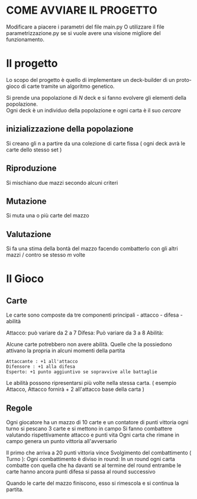 # COME AVVIARE IL PROGETTO
Modificare a piacere i parametri del file main.py
O utilizzare il file parametrizzazione.py se si vuole avere una visione migliore del funzionamento.

# Il progetto
Lo scopo del progetto è quello di implementare un deck-builder di un proto-gioco di carte tramite un algoritmo genetico.

Si prende una popolazione di _N_ deck e si fanno evolvere gli elementi della popolazione.\
Ogni deck è un individuo della popolazione e ogni carta è il suo _cercare_

## inizializzazione della popolazione
Si creano gli n a partire da una colezione di carte fissa ( ogni deck avrà le carte dello stesso set )
## Riproduzione
Si mischiano due mazzi secondo alcuni criteri
## Mutazione
Si muta una o più carte del mazzo
## Valutazione
Si fa una stima della bontà del mazzo facendo combatterlo con gli altri mazzi / contro se stesso _m_ volte


#  Il  Gioco
## Carte
Le carte sono composte da tre componenti principali
    - attacco
    - difesa
    - abilità

Attacco:
	può variare da 2 a 7
Difesa:
	Può variare da 3 a 8
Abilità:

Alcune carte potrebbero non avere abilità.
Quelle che la possiedono attivano la propria in alcuni momenti della partita

    Attaccante : +1 all'attacco
    Difensore : +1 alla difesa
    Esperto: +1 punto aggiuntivo se sopravvive alle battaglie
    
Le abilità possono ripresentarsi più volte nella stessa carta. ( esempio Attacco, Attacco fornirà + 2 all'attacco base della carta )

## Regole
Ogni giocatore ha un mazzo di 10 carte e un contatore di punti vittoria ogni turno si pescano 3 carte e si mettono in campo 
Si fanno combattere valutando rispettivamente attacco e punti vita 
Ogni carta che rimane in campo genera un punto vittoria all'avversario

Il primo che arriva a 20 punti vittoria vince
Svolgimento del combattimento ( Turno ): 
Ogni combattimento è diviso in round: 
In un round ogni carta combatte con quella che ha davanti se al termine del round entrambe le carte hanno ancora punti difesa si passa al round successivo

Quando le carte del mazzo finiscono, esso si rimescola e si continua la partita.